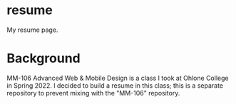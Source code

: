 # resume
My resume page.

# Background
MM-106 Advanced Web & Mobile Design is a class I took at Ohlone College in Spring 2022.
I decided to build a resume in this class; this is a separate repository to prevent mixing with the "MM-106" repository.

